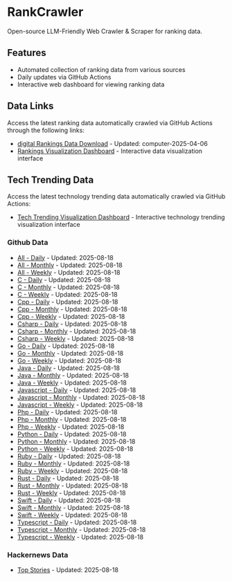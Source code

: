 # RankCrawler

Open-source LLM-Friendly Web Crawler & Scraper for ranking data.

## Features

* Automated collection of ranking data from various sources
* Daily updates via GitHub Actions
* Interactive web dashboard for viewing ranking data


## Data Links

Access the latest ranking data automatically crawled via GitHub Actions through the following links:

* [digital Rankings Data Download](https://github.com/chenjy16/RankCrawler/blob/main/data/1688/digital_computer_2025-04-06.json) - Updated: computer-2025-04-06
* [Rankings Visualization Dashboard](https://chenjy16.github.io/RankCrawler/1688_rankings.html) - Interactive data visualization interface




## Tech Trending Data

Access the latest technology trending data automatically crawled via GitHub Actions:

* [Tech Trending Visualization Dashboard](https://chenjy16.github.io/RankCrawler/tech_trending.html) - Interactive technology trending visualization interface

### Github Data

* [All - Daily](https://github.com/chenjy16/RankCrawler/blob/main/data/github/github_all_daily_2025-08-18.json) - Updated: 2025-08-18
* [All - Monthly](https://github.com/chenjy16/RankCrawler/blob/main/data/github/github_all_monthly_2025-08-18.json) - Updated: 2025-08-18
* [All - Weekly](https://github.com/chenjy16/RankCrawler/blob/main/data/github/github_all_weekly_2025-08-18.json) - Updated: 2025-08-18
* [C - Daily](https://github.com/chenjy16/RankCrawler/blob/main/data/github/github_c_daily_2025-08-18.json) - Updated: 2025-08-18
* [C - Monthly](https://github.com/chenjy16/RankCrawler/blob/main/data/github/github_c_monthly_2025-08-18.json) - Updated: 2025-08-18
* [C - Weekly](https://github.com/chenjy16/RankCrawler/blob/main/data/github/github_c_weekly_2025-08-18.json) - Updated: 2025-08-18
* [Cpp - Daily](https://github.com/chenjy16/RankCrawler/blob/main/data/github/github_cpp_daily_2025-08-18.json) - Updated: 2025-08-18
* [Cpp - Monthly](https://github.com/chenjy16/RankCrawler/blob/main/data/github/github_cpp_monthly_2025-08-18.json) - Updated: 2025-08-18
* [Cpp - Weekly](https://github.com/chenjy16/RankCrawler/blob/main/data/github/github_cpp_weekly_2025-08-18.json) - Updated: 2025-08-18
* [Csharp - Daily](https://github.com/chenjy16/RankCrawler/blob/main/data/github/github_csharp_daily_2025-08-18.json) - Updated: 2025-08-18
* [Csharp - Monthly](https://github.com/chenjy16/RankCrawler/blob/main/data/github/github_csharp_monthly_2025-08-18.json) - Updated: 2025-08-18
* [Csharp - Weekly](https://github.com/chenjy16/RankCrawler/blob/main/data/github/github_csharp_weekly_2025-08-18.json) - Updated: 2025-08-18
* [Go - Daily](https://github.com/chenjy16/RankCrawler/blob/main/data/github/github_go_daily_2025-08-18.json) - Updated: 2025-08-18
* [Go - Monthly](https://github.com/chenjy16/RankCrawler/blob/main/data/github/github_go_monthly_2025-08-18.json) - Updated: 2025-08-18
* [Go - Weekly](https://github.com/chenjy16/RankCrawler/blob/main/data/github/github_go_weekly_2025-08-18.json) - Updated: 2025-08-18
* [Java - Daily](https://github.com/chenjy16/RankCrawler/blob/main/data/github/github_java_daily_2025-08-18.json) - Updated: 2025-08-18
* [Java - Monthly](https://github.com/chenjy16/RankCrawler/blob/main/data/github/github_java_monthly_2025-08-18.json) - Updated: 2025-08-18
* [Java - Weekly](https://github.com/chenjy16/RankCrawler/blob/main/data/github/github_java_weekly_2025-08-18.json) - Updated: 2025-08-18
* [Javascript - Daily](https://github.com/chenjy16/RankCrawler/blob/main/data/github/github_javascript_daily_2025-08-18.json) - Updated: 2025-08-18
* [Javascript - Monthly](https://github.com/chenjy16/RankCrawler/blob/main/data/github/github_javascript_monthly_2025-08-18.json) - Updated: 2025-08-18
* [Javascript - Weekly](https://github.com/chenjy16/RankCrawler/blob/main/data/github/github_javascript_weekly_2025-08-18.json) - Updated: 2025-08-18
* [Php - Daily](https://github.com/chenjy16/RankCrawler/blob/main/data/github/github_php_daily_2025-08-18.json) - Updated: 2025-08-18
* [Php - Monthly](https://github.com/chenjy16/RankCrawler/blob/main/data/github/github_php_monthly_2025-08-18.json) - Updated: 2025-08-18
* [Php - Weekly](https://github.com/chenjy16/RankCrawler/blob/main/data/github/github_php_weekly_2025-08-18.json) - Updated: 2025-08-18
* [Python - Daily](https://github.com/chenjy16/RankCrawler/blob/main/data/github/github_python_daily_2025-08-18.json) - Updated: 2025-08-18
* [Python - Monthly](https://github.com/chenjy16/RankCrawler/blob/main/data/github/github_python_monthly_2025-08-18.json) - Updated: 2025-08-18
* [Python - Weekly](https://github.com/chenjy16/RankCrawler/blob/main/data/github/github_python_weekly_2025-08-18.json) - Updated: 2025-08-18
* [Ruby - Daily](https://github.com/chenjy16/RankCrawler/blob/main/data/github/github_ruby_daily_2025-08-18.json) - Updated: 2025-08-18
* [Ruby - Monthly](https://github.com/chenjy16/RankCrawler/blob/main/data/github/github_ruby_monthly_2025-08-18.json) - Updated: 2025-08-18
* [Ruby - Weekly](https://github.com/chenjy16/RankCrawler/blob/main/data/github/github_ruby_weekly_2025-08-18.json) - Updated: 2025-08-18
* [Rust - Daily](https://github.com/chenjy16/RankCrawler/blob/main/data/github/github_rust_daily_2025-08-18.json) - Updated: 2025-08-18
* [Rust - Monthly](https://github.com/chenjy16/RankCrawler/blob/main/data/github/github_rust_monthly_2025-08-18.json) - Updated: 2025-08-18
* [Rust - Weekly](https://github.com/chenjy16/RankCrawler/blob/main/data/github/github_rust_weekly_2025-08-18.json) - Updated: 2025-08-18
* [Swift - Daily](https://github.com/chenjy16/RankCrawler/blob/main/data/github/github_swift_daily_2025-08-18.json) - Updated: 2025-08-18
* [Swift - Monthly](https://github.com/chenjy16/RankCrawler/blob/main/data/github/github_swift_monthly_2025-08-18.json) - Updated: 2025-08-18
* [Swift - Weekly](https://github.com/chenjy16/RankCrawler/blob/main/data/github/github_swift_weekly_2025-08-18.json) - Updated: 2025-08-18
* [Typescript - Daily](https://github.com/chenjy16/RankCrawler/blob/main/data/github/github_typescript_daily_2025-08-18.json) - Updated: 2025-08-18
* [Typescript - Monthly](https://github.com/chenjy16/RankCrawler/blob/main/data/github/github_typescript_monthly_2025-08-18.json) - Updated: 2025-08-18
* [Typescript - Weekly](https://github.com/chenjy16/RankCrawler/blob/main/data/github/github_typescript_weekly_2025-08-18.json) - Updated: 2025-08-18

### Hackernews Data

* [Top Stories](https://github.com/chenjy16/RankCrawler/blob/main/data/hackernews/hackernews_top_2025-08-18.json) - Updated: 2025-08-18


